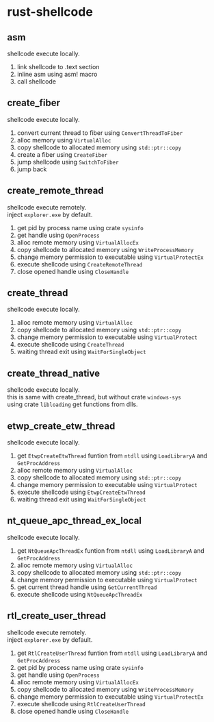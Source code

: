 # rust-shellcode

## asm

shellcode execute locally.
1. link shellcode to .text section
2. inline asm using asm! macro
3. call shellcode

## create_fiber

shellcode execute locally.
1. convert current thread to fiber using `ConvertThreadToFiber`
2. alloc memory using `VirtualAlloc`
3. copy shellcode to allocated memory using `std::ptr::copy`
4. create a fiber using `CreateFiber`
5. jump shellcode using `SwitchToFiber`
6. jump back

## create_remote_thread

shellcode execute remotely.  
inject `explorer.exe` by default.
1. get pid by process name using crate `sysinfo`
2. get handle using `OpenProcess`
3. alloc remote memory using `VirtualAllocEx`
4. copy shellcode to allocated memory using `WriteProcessMemory`
5. change memory permission to executable using `VirtualProtectEx`
6. execute shellcode using `CreateRemoteThread`
7. close opened handle using `CloseHandle`

## create_thread

shellcode execute locally.
1. alloc remote memory using `VirtualAlloc`
2. copy shellcode to allocated memory using `std::ptr::copy`
3. change memory permission to executable using `VirtualProtect`
4. execute shellcode using `CreateThread`
5. waiting thread exit using `WaitForSingleObject`

## create_thread_native

shellcode execute locally.  
this is same with create_thread, but without crate `windows-sys`  
using crate `libloading` get functions from dlls.

## etwp_create_etw_thread

shellcode execute locally.
1. get `EtwpCreateEtwThread` funtion from `ntdll` using `LoadLibraryA` and `GetProcAddress`
2. alloc remote memory using `VirtualAlloc`
3. copy shellcode to allocated memory using `std::ptr::copy`
4. change memory permission to executable using `VirtualProtect`
5. execute shellcode using `EtwpCreateEtwThread`
6. waiting thread exit using `WaitForSingleObject`

## nt_queue_apc_thread_ex_local

shellcode execute locally.
1. get `NtQueueApcThreadEx` funtion from `ntdll` using `LoadLibraryA` and `GetProcAddress`
2. alloc remote memory using `VirtualAlloc`
3. copy shellcode to allocated memory using `std::ptr::copy`
4. change memory permission to executable using `VirtualProtect`
5. get current thread handle using `GetCurrentThread`
6. execute shellcode using `NtQueueApcThreadEx`

## rtl_create_user_thread

shellcode execute remotely.  
inject `explorer.exe` by default.
1. get `RtlCreateUserThread` funtion from `ntdll` using `LoadLibraryA` and `GetProcAddress`
2. get pid by process name using crate `sysinfo`
3. get handle using `OpenProcess`
4. alloc remote memory using `VirtualAllocEx`
5. copy shellcode to allocated memory using `WriteProcessMemory`
6. change memory permission to executable using `VirtualProtectEx`
7. execute shellcode using `RtlCreateUserThread`
8. close opened handle using `CloseHandle`
